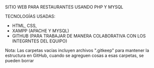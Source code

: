 SITIO WEB PARA RESTAURANTES USANDO PHP Y MYSQL

TECNOLOGÍAS USADAS:
- HTML, CSS, 
- XAMPP (APACHE Y MYSQL)
- GITHUB (PARA TRABAJAR DE MANERA COLABORATIVA CON LOS INTEGRNTES DEL EQUIPO)

Nota: Las carpetas vacías incluyen archivos ".gitkeep" para mantener la estructura en GitHub, cuando se agreguen cosas a esas carpetas, se pueden borrar
